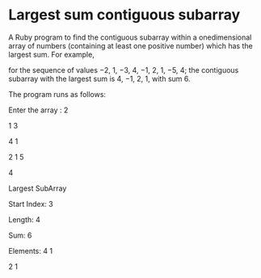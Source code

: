 # Largest sum contiguous subarray

A Ruby program to find the contiguous subarray within a onedimensional array of
numbers (containing at least one positive number) which has the largest sum. For example,

for the sequence of values −2, 1, −3, 4, −1, 2, 1, −5, 4; the contiguous subarray with the
largest sum is 4, −1, 2, 1, with sum 6.

The program runs as follows:

Enter the array : 2

1 3

4 1

2 1 5

4

Largest SubArray

Start Index: 3

Length: 4

Sum: 6

Elements: 4 1

2 1
